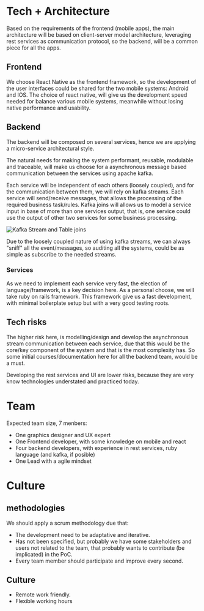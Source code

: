 
# Tech + Architecture

Based on the requirements of the frontend (mobile apps), the main architecture will be based on client-server model architecture, leveraging rest services as communication protocol, so the backend, will be a common piece for all the apps.

## Frontend

We choose React Native as the frontend framework, so the development of the user interfaces could be shared for the two mobile systems: Android and IOS. The choice of react native, will give us the development speed needed for balance various mobile systems, meanwhile without losing native performance and usability.

## Backend

The backend will be composed on several services, hence we are applying a micro-service architectural style.

The natural needs for making the system performant, reusable, modulable and traceable, will make us choose for a asynchronous message based communication between the services using apache kafka.

Each service will be independent of each others (loosely coupled), and for the communication between them, we will rely on kafka streams. Each service will send/receive messages, that allows the processing of the required business task/rules. Kafka joins will allows us to model a service input in base of more than one services output, that is, one service could use the output of other two services for some business processing.

![Kafka Stream and Table joins](https://i.stack.imgur.com/6frfc.png)

Due to the loosely coupled nature of using kafka streams, we can always "sniff" all the event/messages, so auditing all the systems, could be as simple as subscribe to the needed streams.

### Services

As we need to implement each service very fast, the election of language/framework, is a key decision here. As a personal choose, we will take ruby on rails framework. This framework give us a fast development, with minimal boilerplate setup but with a very good testing roots.


## Tech risks

The higher risk here, is modelling/design and develop the asynchronous stream communication between each service, due that this would be the core/key component of the system and that is the most complexity has. So some initial courses/documentation here for all the backend team, would be a must.

Developing the rest services and UI are lower risks, because they are very know technologies understated and practiced today.





# Team

Expected team size, 7 menbers:

- One graphics designer and UX expert
- One Frontend developer, with some knowledge on mobile and react
- Four backend developers, with experience in rest services, ruby language (and kafka, if posible)
- One Lead with a agile mindset


# Culture

## methodologies

We should apply a scrum methodology due that:

- The development need to be adaptative and iterative.
- Has not been specified, but probably we have some stakeholders and users not related to the team, that probably wants to contribute (be implicated) in the PoC.
- Every team member should participate and improve every second.

## Culture

-   Remote work friendly.
-   Flexible working hours

